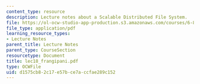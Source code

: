 ```yaml
---
content_type: resource
description: Lecture notes about a Scalable Distributed File System.
file: https://ol-ocw-studio-app-production.s3.amazonaws.com/courses/6-824-distributed-computer-systems-engineering-spring-2006/d1575cb82c17e57bce7accfae289c152_lec18_frangipani.pdf
file_type: application/pdf
learning_resource_types:
- Lecture Notes
parent_title: Lecture Notes
parent_type: CourseSection
resourcetype: Document
title: lec18_frangipani.pdf
type: OCWFile
uid: d1575cb8-2c17-e57b-ce7a-ccfae289c152
---
```

